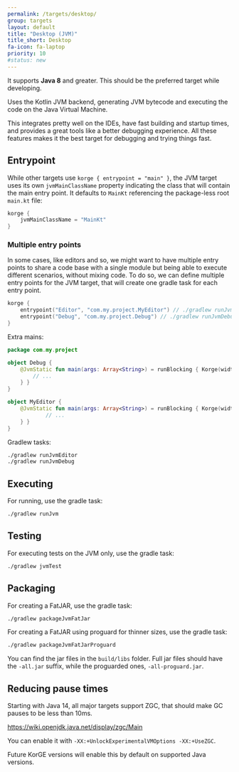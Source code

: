 ```yaml
---
permalink: /targets/desktop/
group: targets
layout: default
title: "Desktop (JVM)"
title_short: Desktop
fa-icon: fa-laptop
priority: 10
#status: new
---
```


It supports **Java 8** and greater. This should be the preferred target while developing.

Uses the Kotlin JVM backend, generating JVM bytecode and executing the code
on the Java Virtual Machine.

This integrates pretty well on the IDEs, have fast building and startup times,
and provides a great tools like a better debugging experience. All these features
makes it the best target for debugging and trying things fast.



## Entrypoint

While other targets use `korge { entrypoint = "main" }`, the JVM target
uses its own `jvmMainClassName` property indicating the class
that will contain the main entry point.
It defaults to `MainKt` referencing the package-less root `main.kt` file:

<!-- @TODO: https://github.com/korlibs/korge-plugins/issues/9 -->

```kotlin
korge {
	jvmMainClassName = "MainKt"
}
```

### Multiple entry points

In some cases, like editors and so, we might want to have multiple entry points to share a code base with a single module
but being able to execute different scenarios, without mixing code. To do so, we can define multiple entry points for the JVM
target, that will create one gradle task for each entry point.

```kotlin
korge {
    entrypoint("Editor", "com.my.project.MyEditor") // ./gradlew runJvmEditor
	entrypoint("Debug", "com.my.project.Debug") // ./gradlew runJvmDebug
}
```

Extra mains:

```kotlin
package com.my.project

object Debug {
    @JvmStatic fun main(args: Array<String>) = runBlocking { Korge(width = 512, height = 512, bgcolor = Colors["#2b2b2b"]) {
		// ...
    } }
}

object MyEditor {
	@JvmStatic fun main(args: Array<String>) = runBlocking { Korge(width = 512, height = 512, bgcolor = Colors["#2b2b2b"]) {
			// ...
    } }
}
```

Gradlew tasks:

```bash
./gradlew runJvmEditor
./gradlew runJvmDebug
```
## Executing

For running, use the gradle task:

```bash
./gradlew runJvm
```

## Testing

For executing tests on the JVM only, use the gradle task:

```bash
./gradlew jvmTest
```

## Packaging

For creating a FatJAR, use the gradle task:

```bash
./gradlew packageJvmFatJar
```

For creating a FatJAR using proguard for thinner sizes, use the gradle task:

```bash
./gradlew packageJvmFatJarProguard
```

You can find the jar files in the `build/libs` folder.
Full jar files should have the `-all.jar` suffix,
while the proguarded ones, `-all-proguard.jar`.

## Reducing pause times

Starting with Java 14, all major targets support ZGC, that should
make GC pauses to be less than 10ms.

<https://wiki.openjdk.java.net/display/zgc/Main>

You can enable it with `-XX:+UnlockExperimentalVMOptions -XX:+UseZGC`.

<!-- TODO -->

Future KorGE versions will enable this by default on supported Java versions.
